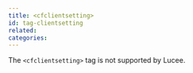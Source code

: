 ```yaml
---
title: <cfclientsetting>
id: tag-clientsetting
related:
categories:
---
```


The `<cfclientsetting>` tag is not supported by Lucee.
